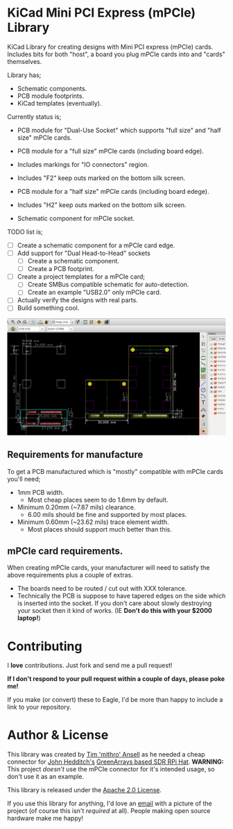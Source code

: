 KiCad Mini PCI Express (mPCIe) Library
======================

KiCad Library for creating designs with Mini PCI express (mPCIe) cards.
Includes bits for both "host", a board you plug mPCIe cards into and "cards"
themselves.

Library has;
 * Schematic components.
 * PCB module footprints.
 * KiCad templates (eventually).

Currently status is;

 * PCB module for "Dual-Use Socket" which supports "full size" and "half size"
   mPCIe cards.

 * PCB module for a "full size" mPCIe cards (including board edge).
  * Includes markings for "IO connectors" region.
  * Includes "F2" keep outs marked on the bottom silk screen.

 * PCB module for a "half size" mPCIe cards (including board edege).
  * Includes "H2" keep outs marked on the bottom silk screen.

 * Schematic component for mPCIe socket.

TODO list is;

 - [ ] Create a schematic component for a mPCIe card edge.
 - [ ] Add support for "Dual Head-to-Head" sockets
   - [ ] Create a schematic component.
   - [ ] Create a PCB footprint.
 - [ ] Create a project templates for a mPCIe card;
   - [ ] Create SMBus compatible schematic for auto-detection.
   - [ ] Create an example "USB2.0" only mPCIe card.

 - [ ] Actually verify the designs with real parts.
 - [ ] Build something cool.

![PCB footprint examples](pcb-example.png)

Requirements for manufacture
-----------------------------

To get a PCB manufactured which is "mostly" compatible with mPCIe cards you'll
need;

 * 1mm PCB width.
   * Most cheap places seem to do 1.6mm by default.
 * Minimum 0.20mm (~7.87 mils) clearance.
   * 6.00 mils should be fine and supported by most places.
 * Minimum 0.60mm (~23.62 mils) trace element width.
   * Most places should support much better than this.

## mPCIe card requirements.

When creating mPCIe cards, your manufacturer will need to satisfy the above
requirements plus a couple of extras.

 * The boards need to be routed / cut out with XXX tolerance.
 * Technically the PCB is suppose to have tapered edges on the side which is
   inserted into the socket. If you don't care about slowly destroying your
   socket then it kind of works. (IE **Don't do this with your $2000 laptop!**)


Contributing
======================

I **love** contributions. Just fork and send me a pull request! 

**If I don't respond to your pull request within a couple of days, please poke
me!**

If you make (or convert) these to Eagle, I'd be more than happy to include a
link to your repository.


Author & License
======================

This library was created by [Tim 'mithro' Ansell](https://blog.mithis.net/) as
he needed a cheap connector for [John Hedditch's](https://github.com/hedj/)
[GreenArrays based SDR RPi Hat](https://github.com/hedj/radio). **WARNING:**
This project *doesn't* use the mPCIe connector for it's intended usage, so
don't use it as an example.

This library is released under the 
[Apache 2.0 License](http://www.apache.org/licenses/LICENSE-2.0.html).

If you use this library for anything, I'd love an [email](mithro@mithis.com)
with a picture of the project (of course this isn't *required* at all). People
making open source hardware make me happy!

